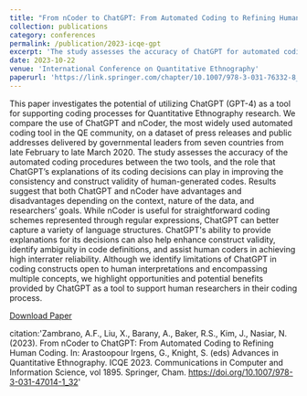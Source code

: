 ```yaml
---
title: "From nCoder to ChatGPT: From Automated Coding to Refining Human Coding"
collection: publications
category: conferences
permalink: /publication/2023-icqe-gpt
excerpt: 'The study assesses the accuracy of ChatGPT for automated coding and the role that its explanations of its coding decisions can play in improving the consistency and construct validity of human-generated codes. Results suggest that ChatGPT can better capture a variety of language structures compared to other automated coding tools. ChatGPT’s ability to provide explanations for its decisions can also help enhance construct validity, identify ambiguity in code definitions, and assist human coders in achieving high interrater reliability.'
date: 2023-10-22
venue: 'International Conference on Quantitative Ethnography'
paperurl: 'https://link.springer.com/chapter/10.1007/978-3-031-76332-8_19'
---
```


This paper investigates the potential of utilizing ChatGPT (GPT-4) as a tool for supporting coding processes for Quantitative Ethnography research. We compare the use of ChatGPT and nCoder, the most widely used automated coding tool in the QE community, on a dataset of press releases and public addresses delivered by governmental leaders from seven countries from late February to late March 2020. The study assesses the accuracy of the automated coding procedures between the two tools, and the role that ChatGPT’s explanations of its coding decisions can play in improving the consistency and construct validity of human-generated codes. Results suggest that both ChatGPT and nCoder have advantages and disadvantages depending on the context, nature of the data, and researchers’ goals. While nCoder is useful for straightforward coding schemes represented through regular expressions, ChatGPT can better capture a variety of language structures. ChatGPT's ability to provide explanations for its decisions can also help enhance construct validity, identify ambiguity in code definitions, and assist human coders in achieving high interrater reliability. Although we identify limitations of ChatGPT in coding constructs open to human interpretations and encompassing multiple concepts, we highlight opportunities and potential benefits provided by ChatGPT as a tool to support human researchers in their coding process.

[Download Paper](https://link.springer.com/chapter/10.1007/978-3-031-76332-8_19)

citation:'Zambrano, A.F., Liu, X., Barany, A., Baker, R.S., Kim, J., Nasiar, N. (2023). From nCoder to ChatGPT: From Automated Coding to Refining Human Coding. In: Arastoopour Irgens, G., Knight, S. (eds) Advances in Quantitative Ethnography. ICQE 2023. Communications in Computer and Information Science, vol 1895. Springer, Cham. https://doi.org/10.1007/978-3-031-47014-1_32'
